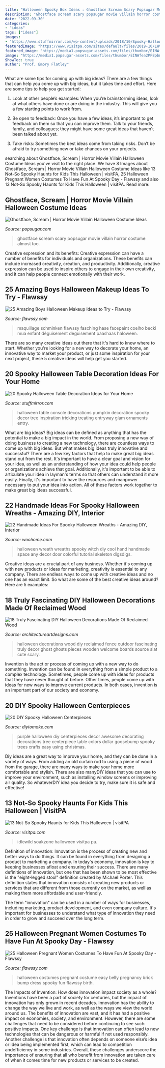 ```yaml
---
title: "Halloween Spooky Box Ideas : Ghostface Scream Scary Popsugar Movie Villain Horror Costume Almost Too"
description: "Ghostface scream scary popsugar movie villain horror costume almost too"
date: "2022-09-30"
categories:
- "ideas"
tags: ["ideas"]
images:
- "https://www.stuffmirror.com/wp-content/uploads/2018/10/Spooky-Halloween-Table-Decorations10.jpg"
featuredImage: "https://www.visitpa.com/sites/default/files/2019-10/LHVB---Idlewild-and-SoakZone&#039;s-HallowBoo!-(4).jpg"
featured_image: "https://media1.popsugar-assets.com/files/thumbor/EINWfea2PF8pbn1tguMypPoMAYM/fit-in/728xorig/filters:format_auto-!!-:strip_icc-!!-/2016/10/03/019/n/1922283/eabf3eab_SIJA115_EC132_H/i/Ghostface-Scream.JPG"
image: "https://media1.popsugar-assets.com/files/thumbor/EINWfea2PF8pbn1tguMypPoMAYM/fit-in/728xorig/filters:format_auto-!!-:strip_icc-!!-/2016/10/03/019/n/1922283/eabf3eab_SIJA115_EC132_H/i/Ghostface-Scream.JPG"
ShowToc: true
author: "Prof. Emory Flatley"
---
```



What are some tips for coming up with big ideas?
There are a few things that can help you come up with big ideas, but it takes time and effort. Here are some tips to help you get started:
1. Look at other people’s examples: When you’re brainstorming ideas, look at what others have done or are doing in the industry. This will give you a few starting points to work from.

2. Be open to feedback: Once you have a few ideas, it’s important to get feedback on them so that you can improve them. Talk to your friends, family, and colleagues; they might have some great ideas that haven’t been talked about yet.

3. Take risks: Sometimes the best ideas come from taking risks. Don’t be afraid to try something new or take chances on your projects.

	

		
searching about Ghostface, Scream | Horror Movie Villain Halloween Costume Ideas you've visit to the right place. We have 8 Images about Ghostface, Scream | Horror Movie Villain Halloween Costume Ideas like 13 Not-So Spooky Haunts for Kids This Halloween | visitPA, 25 Halloween Pregnant Women Costumes To Have Fun At Spooky Day - Flawssy and also 13 Not-So Spooky Haunts for Kids This Halloween | visitPA. Read more:
		
    
## Ghostface, Scream | Horror Movie Villain Halloween Costume Ideas

<img loading=lazy src="https://media1.popsugar-assets.com/files/thumbor/EINWfea2PF8pbn1tguMypPoMAYM/fit-in/728xorig/filters:format_auto-!!-:strip_icc-!!-/2016/10/03/019/n/1922283/eabf3eab_SIJA115_EC132_H/i/Ghostface-Scream.JPG" onerror="this.onerror=null;this.src='https://tse4.mm.bing.net/th?id=OIP.vJFb-PdXFsuXuoEdiTU2vwHaLH&amp;pid=15.1';" alt="Ghostface, Scream | Horror Movie Villain Halloween Costume Ideas">

_Source: popsugar.com_

>ghostface scream scary popsugar movie villain horror costume almost too. 

	

Creative expression and its benefits:
Creative expression can have a number of benefits for individuals and organizations. These benefits can include increased creativity, creation, and productivity. Additionally, creative expression can be used to inspire others to engage in their own creativity, and it can help people connect emotionally with their work.

    
## 25 Amazing Boys Halloween Makeup Ideas To Try - Flawssy

<img loading=lazy src="http://flawssy.com/wp-content/uploads/2016/05/rat-makeup-ideas-for-boy-at-haloween.jpg" onerror="this.onerror=null;this.src='https://tse1.mm.bing.net/th?id=OIP.drIJAtEZiz2I__hvA8YkZQHaJ4&amp;pid=15.1';" alt="25 Amazing Boys Halloween Makeup Ideas to Try - Flawssy">

_Source: flawssy.com_

>maquillage schminken flawssy fasching hase facepaint coelho becki mua enfant déguisement deguisement paashaas haloween. 

	

There are so many creative ideas out there that it's hard to know where to start. Whether you're looking for a new way to decorate your home, an innovative way to market your product, or just some inspiration for your next project, these 5 creative ideas will help get you started.

    
## 20 Spooky Halloween Table Decoration Ideas For Your Home

<img loading=lazy src="https://www.stuffmirror.com/wp-content/uploads/2018/10/Spooky-Halloween-Table-Decorations10.jpg" onerror="this.onerror=null;this.src='https://tse3.mm.bing.net/th?id=OIP.Ph0LhKuhC6ioleSLRg22qQHaKI&amp;pid=15.1';" alt="20 Spooky Halloween Table Decoration Ideas for Your Home">

_Source: stuffmirror.com_

>halloween table console decorations pumpkin decoration spooky decor tree inspiration tricking treating entryway glam ornaments entry. 

	

What are big ideas?
Big ideas can be defined as anything that has the potential to make a big impact in the world. From proposing a new way of doing business to creating a new technology, there are countless ways to come up with big ideas. But what makes big ideas truly innovative and successful? There are a few key factors that help to make great big ideas stand out from the rest. 
It's important to have a clear goal and vision for your idea, as well as an understanding of how your idea could help people or organizations achieve that goal. Additionally, it's important to be able to articulate your idea in layman's terms so that others can understand it more easily. Finally, it's important to have the resources and manpower necessary to put your idea into action. All of these factors work together to make great big ideas successful.

    
## 22 Handmade Ideas For Spooky Halloween Wreaths - Amazing DIY, Interior

<img loading=lazy src="http://www.woohome.com/wp-content/uploads/2014/10/Spooky-Halloween-Wreath-21.jpg" onerror="this.onerror=null;this.src='https://tse2.mm.bing.net/th?id=OIP.uUSAtUUamR3nueHJNLFDVQHaJ4&amp;pid=15.1';" alt="22 Handmade Ideas For Spooky Halloween Wreaths - Amazing DIY, Interior">

_Source: woohome.com_

>halloween wreath wreaths spooky witch diy cool hand handmade space any decor door colorful tutorial skeleton digsdigs. 

	

Creative ideas are a crucial part of any business. Whether it's coming up with new products or ideas for marketing, creativity is essential to any company. There are endless ways to come up with creative ideas and no one has an exact limit. So what are some of the best creative ideas around? Here are 5 examples: 

    
## 18 Truly Fascinating DIY Halloween Decorations Made Of Reclaimed Wood

<img loading=lazy src="http://www.architectureartdesigns.com/wp-content/uploads/2016/09/9-8.jpg" onerror="this.onerror=null;this.src='https://tse4.mm.bing.net/th?id=OIP.MkHW-hO0ZQ2iNMTEMF1dVwHaNI&amp;pid=15.1';" alt="18 Truly Fascinating DIY Halloween Decorations Made Of Reclaimed Wood">

_Source: architectureartdesigns.com_

>halloween decorations wood diy reclaimed fence outdoor fascinating truly decor ghost ghosts pieces wooden welcome boards source slat cute scary. 

	

Invention is the act or process of coming up with a new way to do something. Invention can be found in everything from a simple product to a complex technology. Sometimes, people come up with ideas for products that they have never thought of before. Other times, people come up with ideas for new ways to improve current products. In both cases, invention is an important part of our society and economy.

    
## 20 DIY Spooky Halloween Centerpieces

<img loading=lazy src="https://www.diytomake.com/wp-content/uploads/2015/10/Goosebump-Trees-DIY.jpg" onerror="this.onerror=null;this.src='https://tse2.mm.bing.net/th?id=OIP.0mv7Qw45GvucWygMLm_pvgHaJ0&amp;pid=15.1';" alt="20 DIY Spooky Halloween Centerpieces">

_Source: diytomake.com_

>purple halloween diy centerpieces decor awesome decorating decorations tree centerpiece table colors dollar goosebump spooky trees crafts easy using christmas. 

	

Diy ideas are a great way to improve your home, and they can be done in a variety of ways. From adding an old curtain rod to using a piece of wood from the garage, there are many ways to make your home more comfortable and stylish. There are also manyDIY ideas that you can use to improve your environment, such as installing window screens or improving air quality. So whateverDIY idea you decide to try, make sure it is safe and effective!

    
## 13 Not-So Spooky Haunts For Kids This Halloween | VisitPA

<img loading=lazy src="https://www.visitpa.com/sites/default/files/2019-10/LHVB---Idlewild-and-SoakZone&#039;s-HallowBoo!-(4).jpg" onerror="this.onerror=null;this.src='https://tse2.mm.bing.net/th?id=OIP._kUYzasKy_kjweE02-C40gHaE6&amp;pid=15.1';" alt="13 Not-So Spooky Haunts for Kids This Halloween | visitPA">

_Source: visitpa.com_

>idlewild soakzone halloween visitpa pa. 

	

Definition of innovation:
Innovation is the process of creating new and better ways to do things. It can be found in everything from designing a product to marketing a company. In today's economy, innovation is key to keeping businesses afloat and ensuring their success.
There are many definitions of innovation, but one that has been shown to be most effective is the "eight-legged stool" definition created by Michael Porter. This definition states that innovation consists of creating new products or services that are different from those currently on the market, as well as making them more affordable and user-friendly.

The term "innovation" can be used in a number of ways for businesses, including marketing, product development, and even company culture. It's important for businesses to understand what type of innovation they need in order to grow and succeed over the long term.

    
## 25 Halloween Pregnant Women Costumes To Have Fun At Spooky Day - Flawssy

<img loading=lazy src="http://flawssy.com/wp-content/uploads/2016/05/Pregnancy-Halloween-Costumes.jpeg" onerror="this.onerror=null;this.src='https://tse1.mm.bing.net/th?id=OIP.skgpN3hUgvZYgQAKKrysOAHaJ4&amp;pid=15.1';" alt="25 Halloween Pregnant Women Costumes To Have Fun At Spooky Day - Flawssy">

_Source: flawssy.com_

>halloween costumes pregnant costume easy belly pregnancy brick bump dress spooky fun flawssy birth. 

	

The Impacts of Invention: How does innovation impact society as a whole?
Inventions have been a part of society for centuries, but the impact of innovation has only grown in recent decades. Innovation has the ability to change the way we live and work, as well as the ways we view the world around us. The benefits of innovation are vast, and it has had a positive impact on economies, society, and environment. However, there are some challenges that need to be considered before continuing to see such positive impacts. One key challenge is that innovation can often lead to new technologies that can be dangerous or harmful if not used responsibly. Another challenge is that innovation often depends on someone else’s idea or idea being implemented first, which can lead to competition andefficiency in some industries. Overall, these challenges underscore the importance of ensuring that all who benefit from innovation are taken care of when it comes time for new products or services to be created.

